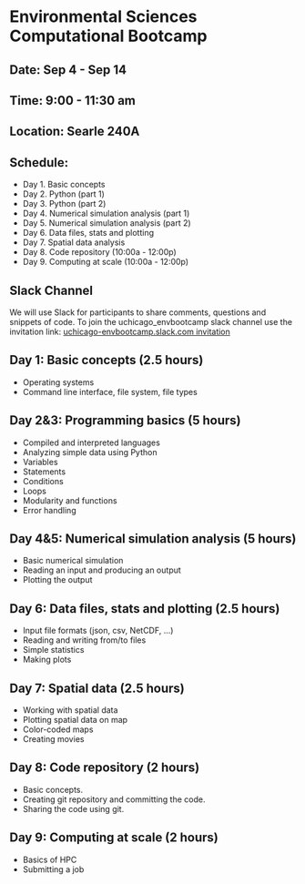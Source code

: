 
# Environmental Sciences Computational Bootcamp

## Date: Sep 4 - Sep 14
## Time: 9:00 - 11:30 am
## Location: Searle 240A

## Schedule:
* Day 1. Basic concepts
* Day 2. Python (part 1)
* Day 3. Python (part 2)
* Day 4. Numerical simulation analysis (part 1)
* Day 5. Numerical simulation analysis (part 2)
* Day 6. Data files, stats and plotting
* Day 7. Spatial data analysis
* Day 8. Code repository (10:00a - 12:00p)
* Day 9. Computing at scale (10:00a - 12:00p)

## Slack Channel
We will use Slack for participants to share comments, questions and snippets of code. 
To join the uchicago_envbootcamp slack channel use the invitation link: 
[uchicago-envbootcamp.slack.com invitation](
https://join.slack.com/t/uchicago-envbootcamp/shared_invite/enQtNDMxNzY4NDY5NzgxLTY3ZTFjMmE3ZjExOTljZmE3NWI3ODFkZDg1M2IwMzQyYTE3MDVhZTQ5M2RkNTM4MmQ0YTM4Y2FmOWQ5ZmYxNTQ)

## Day 1: Basic concepts (2.5 hours)
* Operating systems
* Command line interface, file system, file types
 
## Day 2&3: Programming basics (5 hours)
* Compiled and interpreted languages
* Analyzing simple data using Python
* Variables
* Statements
* Conditions
* Loops
* Modularity and functions
* Error handling

## Day 4&5: Numerical simulation analysis (5 hours)
* Basic numerical simulation
* Reading an input and producing an output
* Plotting the output

## Day 6: Data files, stats and plotting (2.5 hours)
* Input file formats (json, csv, NetCDF, ...)
* Reading and writing from/to files
* Simple statistics
* Making plots

## Day 7: Spatial data (2.5 hours)
* Working with spatial data
* Plotting spatial data on map
* Color-coded maps
* Creating movies

## Day 8: Code repository (2 hours)

* Basic concepts.
* Creating git repository and committing the code.
* Sharing the code using git.

## Day 9: Computing at scale (2 hours)
* Basics of HPC
* Submitting a job
